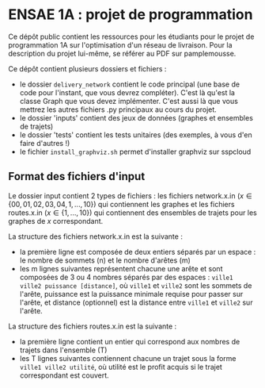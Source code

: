 # ENSAE 1A : projet de programmation

Ce dépôt public contient les ressources pour les étudiants pour le projet de programmation 1A sur l'optimisation d'un réseau de livraison. Pour la description du projet lui-même, se référer au PDF sur pamplemousse. 

Ce dépôt contient plusieurs dossiers et fichiers : 
- le dossier `delivery_network` contient le code principal (une base de code pour l'instant, que vous devrez compléter). C'est là qu'est la classe Graph que vous devez implémenter. C'est aussi là que vous mettrez les autres fichiers .py principaux au cours du projet. 
- le dossier 'inputs' contient des jeux de données (graphes et ensembles de trajets) 
- le dossier 'tests' contient les tests unitaires (des exemples, à vous d'en faire d'autres !)
- le fichier `install_graphviz.sh` permet d'installer graphviz sur sspcloud

## Format des fichiers d'input

Le dossier input contient 2 types de fichiers : les fichiers network.x.in ($x \in \{00, 01, 02, 03, 04, 1, ..., 10\}$) qui contiennent les graphes et les fichiers routes.x.in ($x \in \{1, ..., 10\}$) qui contiennent des ensembles de trajets pour les graphes de $x$ correspondant. 

La structure des fichiers network.x.in est la suivante : 
- la première ligne est composée de deux entiers séparés par un espace : le nombre de sommets (n) et le nombre d'arêtes (m)
- les m lignes suivantes représentent chacune une arête et sont composées de 3 ou 4 nombres séparés par des espaces : `ville1 ville2 puissance [distance]`, où `ville1` et `ville2` sont les sommets de l'arête, puissance est la puissance minimale requise pour passer sur l'arête, et distance (optionnel) est la distance entre `ville1` et `ville2` sur l'arête. 

La structure des fichiers routes.x.in est la suivante : 
- la première ligne contient un entier qui correspond aux nombres de trajets dans l'ensemble (T)
- les T lignes suivantes contiennent chacune un trajet sous la forme `ville1 ville2 utilité`, où utilité est le profit acquis si le trajet correspondant est couvert. 
